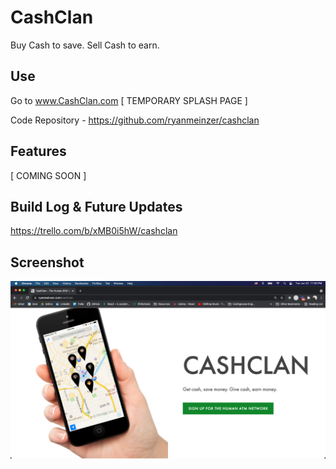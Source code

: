 # CashClan

Buy Cash to save. Sell Cash to earn.

## Use

Go to www.CashClan.com [ TEMPORARY SPLASH PAGE ]

Code Repository - https://github.com/ryanmeinzer/cashclan

## Features

[ COMING SOON ]

## Build Log & Future Updates

https://trello.com/b/xMB0i5hW/cashclan

## Screenshot

![CashClan Screenshot](/cashclan-screenshot.png)
